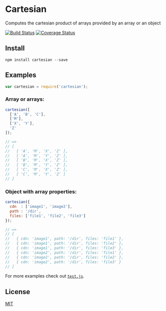 # Cartesian
Computes the cartesian product of arrays provided by an array or an object

[![Build Status](https://img.shields.io/travis/alexindigo/cartesian/master.svg?style=flat-square)](https://travis-ci.org/alexindigo/cartesian)
[![Coverage Status](https://img.shields.io/coveralls/alexindigo/cartesian/master.svg?style=flat-square)](https://coveralls.io/github/alexindigo/cartesian?branch=master)

## Install

```
npm install cartesian --save
```

## Examples

```javascript
var cartesian = require('cartesian');
```

### Array or arrays:

```javascript
cartesian([
  ['A', 'B', 'C'],
  ['M'],
  ['X', 'Y'],
  'Z'
]);

// =>
// [
//   [ 'A', 'M', 'X', 'Z' ],
//   [ 'A', 'M', 'Y', 'Z' ],
//   [ 'B', 'M', 'X', 'Z' ],
//   [ 'B', 'M', 'Y', 'Z' ],
//   [ 'C', 'M', 'X', 'Z' ],
//   [ 'C', 'M', 'Y', 'Z' ]
// ]
```

### Object with array properties:

```javascript
cartesian({
  cdn  : ['image1', 'image2'],
  path : '/dir',
  files: ['file1', 'file2', 'file3']
});

// =>
// [
//   { cdn: 'image1', path: '/dir', files: 'file1' },
//   { cdn: 'image1', path: '/dir', files: 'file2' },
//   { cdn: 'image1', path: '/dir', files: 'file3' },
//   { cdn: 'image2', path: '/dir', files: 'file1' },
//   { cdn: 'image2', path: '/dir', files: 'file2' },
//   { cdn: 'image2', path: '/dir', files: 'file3' }
// ]
```

For more examples check out [`test.js`](test.js).

## License

[MIT](LICENSE)
